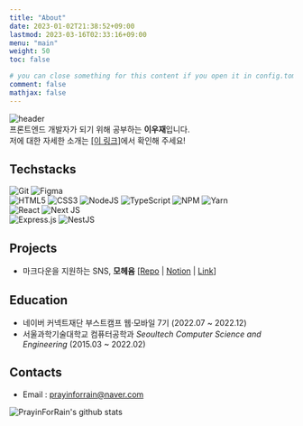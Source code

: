 ```yaml
---
title: "About"
date: 2023-01-02T21:38:52+09:00
lastmod: 2023-03-16T02:33:16+09:00
menu: "main"
weight: 50
toc: false

# you can close something for this content if you open it in config.toml.
comment: false
mathjax: false
---
```


![header](https://capsule-render.vercel.app/api?type=waving&color=4D55B7&height=300&section=header&text=안녕하세요!&fontColor=eef&desc=@PrayinForRain&descAlignY=65&descAlign=65)  
프론트엔드 개발자가 되기 위해 공부하는 **이우재**입니다.  
저에 대한 자세한 소개는 [[이 링크]](https://lily-muenster-f8b.notion.site/8e59068da9114724977496e76bb529f3)에서 확인해 주세요!

## Techstacks

![Git](https://img.shields.io/badge/git-%23F05033.svg?style=for-the-badge&logo=git&logoColor=white) ![Figma](https://img.shields.io/badge/figma-%23F24E1E.svg?style=for-the-badge&logo=figma&logoColor=white)  
![HTML5](https://img.shields.io/badge/html5-%23E34F26.svg?style=for-the-badge&logo=html5&logoColor=white) ![CSS3](https://img.shields.io/badge/css3-%231572B6.svg?style=for-the-badge&logo=css3&logoColor=white) ![NodeJS](https://img.shields.io/badge/node.js-6DA55F?style=for-the-badge&logo=node.js&logoColor=white) ![TypeScript](https://img.shields.io/badge/typescript-%23007ACC.svg?style=for-the-badge&logo=typescript&logoColor=white) ![NPM](https://img.shields.io/badge/NPM-%23000000.svg?style=for-the-badge&logo=npm&logoColor=white) ![Yarn](https://img.shields.io/badge/yarn-%232C8EBB.svg?style=for-the-badge&logo=yarn&logoColor=white)  
![React](https://img.shields.io/badge/react-%2320232a.svg?style=for-the-badge&logo=react&logoColor=%2361DAFB) ![Next JS](https://img.shields.io/badge/Next-black?style=for-the-badge&logo=next.js&logoColor=white)  
![Express.js](https://img.shields.io/badge/express.js-%23404d59.svg?style=for-the-badge&logo=express&logoColor=%2361DAFB) ![NestJS](https://img.shields.io/badge/nestjs-%23E0234E.svg?style=for-the-badge&logo=nestjs&logoColor=white)

## Projects

- 마크다운을 지원하는 SNS, **모헤윰** [[Repo](https://github.com/boostcampwm-2022/web34-moheyum) | [Notion](https://polarlsm.notion.site/Moheyum-4c54f7ce6bc348bd84121578d4079b50) | [Link](https://moheyum.ga/)]

## Education

- 네이버 커넥트재단 부스트캠프 웹·모바일 7기 (2022.07 ~ 2022.12)
- 서울과학기술대학교 컴퓨터공학과 _Seoultech Computer Science and Engineering_ (2015.03 ~ 2022.02)

## Contacts

- Email : prayinforrain@naver.com

![PrayinForRain's github stats](https://github-readme-stats.vercel.app/api?username=prayinforrain&show_icons=true)

